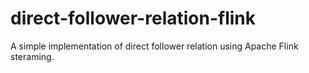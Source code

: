 # direct-follower-relation-flink

A simple implementation of direct follower relation using Apache Flink steraming.
